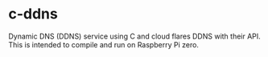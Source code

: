 # c-ddns
Dynamic DNS (DDNS) service using C and cloud flares DDNS with their API. This is intended to compile and run on Raspberry Pi zero.
